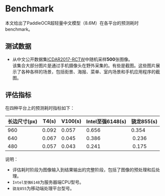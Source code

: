 # Benchmark

本文给出了PaddleOCR超轻量中文模型（8.6M）在各平台的预测耗时benchmark。

## 测试数据  
- 从中文公开数据集[ICDAR2017-RCTW](https://github.com/PaddlePaddle/PaddleOCR/blob/develop/doc/doc_ch/datasets.md#ICDAR2017-RCTW-17)中随机采样**500**张图像。  
该集合大部分图片是通过手机摄像头在野外采集的。有些是截图。这些图片展示了各种各样的场景，包括街景、海报、菜单、室内场景和手机应用程序的截图。

## 评估指标  
在四种平台上的预测耗时指标如下：  

|长边尺寸(px)|T4(s)|V100(s)|Intel至强6148(s)|骁龙855(s)|
|-|-|-|-|-|
|960|0.092|0.057|0.656|0.354|
|640|0.067|0.045|0.386| 0.236|
|480|0.057|0.043|0.241| 0.175| 

说明： 
- 评估耗时阶段为图像输入到结果输出的完整阶段，包括了图像的预处理和后处理。
- `Intel至强6148`为服务器端CPU型号。
- `骁龙855`为移动端处理平台型号。